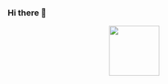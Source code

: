 ### Hi there 👋

<!--
**AngeloKratos12/AngeloKratos12** is a ✨ _special_ ✨ repository because its `README.md` (this file) appears on your GitHub profile.

Here are some ideas to get you started:

- 🔭 I’m currently working on ...
- 🌱 I’m currently learning ...
- 👯 I’m looking to collaborate on ...
- 🤔 I’m looking for help with ...
- 💬 Ask me about ...
- 📫 How to reach me: ...![277799756_110796998259419_2442010563624690295_n](https://user-images.githubusercontent.com/110173563/189956827-cce9c625-c6bc-4390-ba09-943a3a9daefe.jpeg)

- 😄 Pronouns: ...
- ⚡ Fun fact: ...
-->
<div id="header" align="center">
  <img src="https://media.giphy.com/media/M9gbBd9nbDrOTu1Mqx/giphy.gif" width="100"/>
</div>
